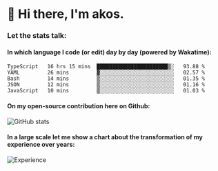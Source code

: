 # 👋 Hi there, I'm akos. 


### Let the stats talk:


#### In which language I code (or edit) day by day (powered by Wakatime): 

<!--START_SECTION:waka-->
```text
TypeScript   16 hrs 15 mins  ███████████████████████▒░   93.88 % 
YAML         26 mins         ▓░░░░░░░░░░░░░░░░░░░░░░░░   02.57 % 
Bash         14 mins         ▒░░░░░░░░░░░░░░░░░░░░░░░░   01.35 % 
JSON         12 mins         ▒░░░░░░░░░░░░░░░░░░░░░░░░   01.16 % 
JavaScript   10 mins         ▒░░░░░░░░░░░░░░░░░░░░░░░░   01.03 % 
```
<!--END_SECTION:waka-->

#### On my open-source contribution here on Github:
 
![GitHub stats](https://github-readme-stats.vercel.app/api?username=akosbalasko)

#### In a large scale let me show a chart about the transformation of my experience over years:   

![Experience](https://cr-skills-chart-widget.azurewebsites.net/api/api?username=akosbalasko)

